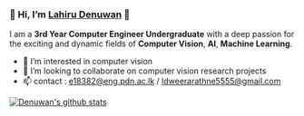 ### 👋 Hi, I’m [Lahiru Denuwan](https://thusharakart.github.io) 👋 
I am a **3rd Year Computer Engineer Undergraduate** with a deep passion for the exciting and dynamic fields of **Computer Vision**, **AI**, **Machine Learning**.

- 👀 I’m interested in computer vision
- 💞️ I’m looking to collaborate on computer vision research projects
- 📫 contact : e18382@eng.pdn.ac.lk / ldweerarathne5555@gmail.com

<a href="https://github.com/denuwan55/">
  <img align="center" src="https://github-readme-stats.vercel.app/api?username=denuwan55&show_icons=true&include_all_commits=true&count_private=true&theme=radical" alt="Denuwan's github stats" />
</a>





